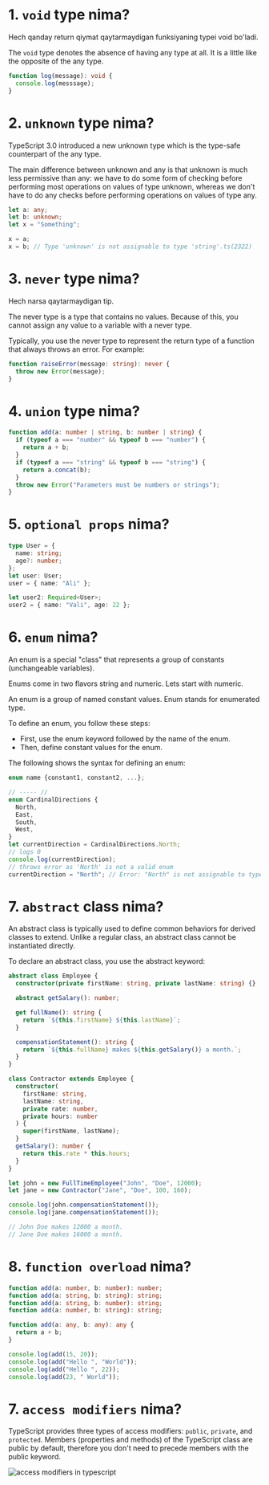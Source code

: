 # 1. `void` type nima?

Hech qanday return qiymat qaytarmaydigan funksiyaning typei void bo'ladi.

The `void` type denotes the absence of having any type at all. It is a little like the opposite of the any type.

```typescript
function log(message): void {
  console.log(messsage);
}
```

# 2. `unknown` type nima?

TypeScript 3.0 introduced a new unknown type which is the type-safe counterpart of the any type.

The main difference between unknown and any is that unknown is much less permissive than any: we have to do some form of checking before performing most operations on values of type unknown, whereas we don't have to do any checks before performing operations on values of type any.

```typescript
let a: any;
let b: unknown;
let x = "Something";

x = a;
x = b; // Type 'unknown' is not assignable to type 'string'.ts(2322)
```

# 3. `never` type nima?

Hech narsa qaytarmaydigan tip.

The never type is a type that contains no values. Because of this, you cannot assign any value to a variable with a never type.

Typically, you use the never type to represent the return type of a function that always throws an error. For example:

```typescript
function raiseError(message: string): never {
  throw new Error(message);
}
```

# 4. `union` type nima?

```typescript
function add(a: number | string, b: number | string) {
  if (typeof a === "number" && typeof b === "number") {
    return a + b;
  }
  if (typeof a === "string" && typeof b === "string") {
    return a.concat(b);
  }
  throw new Error("Parameters must be numbers or strings");
}
```

# 5. `optional props` nima?

```typescript
type User = {
  name: string;
  age?: number;
};
let user: User;
user = { name: "Ali" };

let user2: Required<User>;
user2 = { name: "Vali", age: 22 };
```

# 6. `enum` nima?

An enum is a special "class" that represents a group of constants (unchangeable variables).

Enums come in two flavors string and numeric. Lets start with numeric.

An enum is a group of named constant values. Enum stands for enumerated type.

To define an enum, you follow these steps:

- First, use the enum keyword followed by the name of the enum.
- Then, define constant values for the enum.

The following shows the syntax for defining an enum:

```typescript
enum name {constant1, constant2, ...};

// ----- //
enum CardinalDirections {
  North,
  East,
  South,
  West,
}
let currentDirection = CardinalDirections.North;
// logs 0
console.log(currentDirection);
// throws error as 'North' is not a valid enum
currentDirection = "North"; // Error: "North" is not assignable to type 'CardinalDirections'.
```

# 7. `abstract` class nima?

An abstract class is typically used to define common behaviors for derived classes to extend. Unlike a regular class, an abstract class cannot be instantiated directly.

To declare an abstract class, you use the abstract keyword:

```typescript
abstract class Employee {
  constructor(private firstName: string, private lastName: string) {}

  abstract getSalary(): number;

  get fullName(): string {
    return `${this.firstName} ${this.lastName}`;
  }

  compensationStatement(): string {
    return `${this.fullName} makes ${this.getSalary()} a month.`;
  }
}

class Contractor extends Employee {
  constructor(
    firstName: string,
    lastName: string,
    private rate: number,
    private hours: number
  ) {
    super(firstName, lastName);
  }
  getSalary(): number {
    return this.rate * this.hours;
  }
}

let john = new FullTimeEmployee("John", "Doe", 12000);
let jane = new Contractor("Jane", "Doe", 100, 160);

console.log(john.compensationStatement());
console.log(jane.compensationStatement());

// John Doe makes 12000 a month.
// Jane Doe makes 16000 a month.
```

# 8. `function overload` nima?

```typescript
function add(a: number, b: number): number;
function add(a: string, b: string): string;
function add(a: string, b: number): string;
function add(a: number, b: string): string;

function add(a: any, b: any): any {
  return a + b;
}

console.log(add(15, 20));
console.log(add("Hello ", "World"));
console.log(add("Hello ", 22));
console.log(add(23, " World"));
```

# 7. `access modifiers` nima?

TypeScript provides three types of access modifiers: `public`, `private`, and `protected`. Members (properties and methods) of the TypeScript class are public by default, therefore you don't need to precede members with the public keyword.

![access modifiers in typescript](https://cdn-images-1.medium.com/v2/resize:fit:2280/1*iKmqnZARLRh1tHwTHKJWFw.png)
